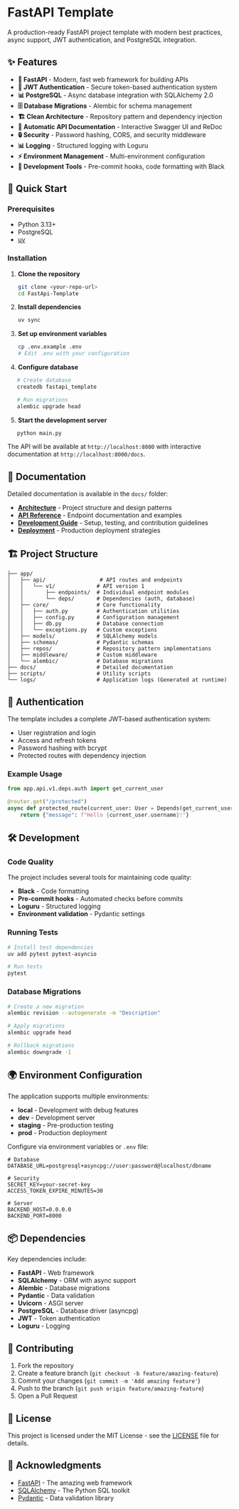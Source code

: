 # FastAPI Template

A production-ready FastAPI project template with modern best practices, async support, JWT authentication, and PostgreSQL integration.

## ✨ Features

- **🚀 FastAPI** - Modern, fast web framework for building APIs
- **🔐 JWT Authentication** - Secure token-based authentication system
- **📊 PostgreSQL** - Async database integration with SQLAlchemy 2.0
- **🗄️ Database Migrations** - Alembic for schema management
- **🏗️ Clean Architecture** - Repository pattern and dependency injection
- **📝 Automatic API Documentation** - Interactive Swagger UI and ReDoc
- **🔒 Security** - Password hashing, CORS, and security middleware
- **📊 Logging** - Structured logging with Loguru
- **⚡ Environment Management** - Multi-environment configuration
- **🧪 Development Tools** - Pre-commit hooks, code formatting with Black

## 🚀 Quick Start

### Prerequisites

- Python 3.13+
- PostgreSQL
- [uv](https://docs.astral.sh/uv/)

### Installation

1. **Clone the repository**

   ```bash
   git clone <your-repo-url>
   cd FastApi-Template
   ```

2. **Install dependencies**

   ```bash
   uv sync
   ```

3. **Set up environment variables**

   ```bash
   cp .env.example .env
   # Edit .env with your configuration
   ```

4. **Configure database**

```bash
   # Create database
   createdb fastapi_template

   # Run migrations
   alembic upgrade head
```

5. **Start the development server**

```bash
   python main.py
```

The API will be available at `http://localhost:8000` with interactive documentation at `http://localhost:8000/docs`.

## 📖 Documentation

Detailed documentation is available in the `docs/` folder:

- **[Architecture](docs/architecture.md)** - Project structure and design patterns
- **[API Reference](docs/api.md)** - Endpoint documentation and examples
- **[Development Guide](docs/development.md)** - Setup, testing, and contribution guidelines
- **[Deployment](docs/deployment.md)** - Production deployment strategies

## 🏗️ Project Structure

```text
├── app/
│   ├── api/                 # API routes and endpoints
│   │   └── v1/             # API version 1
│   │       ├── endpoints/  # Individual endpoint modules
│   │       └── deps/       # Dependencies (auth, database)
│   ├── core/               # Core functionality
│   │   ├── auth.py         # Authentication utilities
│   │   ├── config.py       # Configuration management
│   │   ├── db.py           # Database connection
│   │   └── exceptions.py   # Custom exceptions
│   ├── models/             # SQLAlchemy models
│   ├── schemas/            # Pydantic schemas
│   ├── repos/              # Repository pattern implementations
│   ├── middleware/         # Custom middleware
│   └── alembic/            # Database migrations
├── docs/                   # Detailed documentation
├── scripts/                # Utility scripts
└── logs/                   # Application logs (Generated at runtime)
```

## 🔐 Authentication

The template includes a complete JWT-based authentication system:

- User registration and login
- Access and refresh tokens
- Password hashing with bcrypt
- Protected routes with dependency injection

### Example Usage

```python
from app.api.v1.deps.auth import get_current_user

@router.get("/protected")
async def protected_route(current_user: User = Depends(get_current_user)):
    return {"message": f"Hello {current_user.username}!"}
```

## 🛠️ Development

### Code Quality

The project includes several tools for maintaining code quality:

- **Black** - Code formatting
- **Pre-commit hooks** - Automated checks before commits
- **Loguru** - Structured logging
- **Environment validation** - Pydantic settings

### Running Tests

```bash
# Install test dependencies
uv add pytest pytest-asyncio

# Run tests
pytest
```

### Database Migrations

```bash
# Create a new migration
alembic revision --autogenerate -m "Description"

# Apply migrations
alembic upgrade head

# Rollback migrations
alembic downgrade -1
```

## 🌍 Environment Configuration

The application supports multiple environments:

- **local** - Development with debug features
- **dev** - Development server
- **staging** - Pre-production testing
- **prod** - Production deployment

Configure via environment variables or `.env` file:

```env
# Database
DATABASE_URL=postgresql+asyncpg://user:password@localhost/dbname

# Security
SECRET_KEY=your-secret-key
ACCESS_TOKEN_EXPIRE_MINUTES=30

# Server
BACKEND_HOST=0.0.0.0
BACKEND_PORT=8000
```

## 📦 Dependencies

Key dependencies include:

- **FastAPI** - Web framework
- **SQLAlchemy** - ORM with async support
- **Alembic** - Database migrations
- **Pydantic** - Data validation
- **Uvicorn** - ASGI server
- **PostgreSQL** - Database driver (asyncpg)
- **JWT** - Token authentication
- **Loguru** - Logging

## 🤝 Contributing

1. Fork the repository
2. Create a feature branch (`git checkout -b feature/amazing-feature`)
3. Commit your changes (`git commit -m 'Add amazing feature'`)
4. Push to the branch (`git push origin feature/amazing-feature`)
5. Open a Pull Request

## 📄 License

This project is licensed under the MIT License - see the [LICENSE](LICENSE) file for details.

## 🙏 Acknowledgments

- [FastAPI](https://fastapi.tiangolo.com/) - The amazing web framework
- [SQLAlchemy](https://sqlalchemy.org/) - The Python SQL toolkit
- [Pydantic](https://pydantic-docs.helpmanual.io/) - Data validation library

